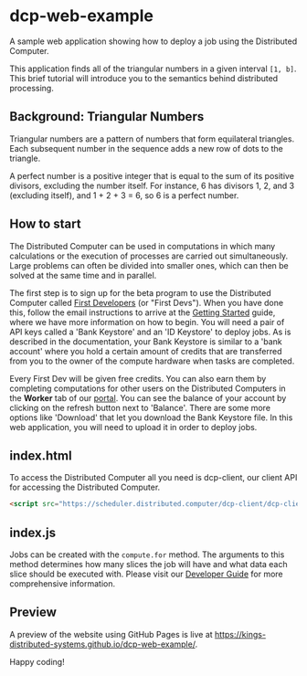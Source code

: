 # dcp-web-example

A sample web application showing how to deploy a job using the Distributed Computer.

This application finds all of the triangular numbers in a given interval
`[1, b]`. This brief tutorial will introduce you to the semantics behind
distributed processing.

## Background: Triangular Numbers

Triangular numbers are a pattern of numbers that form equilateral triangles.
Each subsequent number in the sequence adds a new row of dots to the triangle.

A perfect number is a positive integer that is equal to the sum of its positive
divisors, excluding the number itself. For instance, 6 has divisors 1, 2, and 3
(excluding itself), and 1 + 2 + 3 = 6, so 6 is a perfect number.

## How to start

The Distributed Computer can be used in computations in which many calculations or the execution of
processes are carried out simultaneously. Large problems can often be divided
into smaller ones, which can then be solved at the same time and in parallel.

The first step is to sign up for the beta program to use the Distributed Computer called [First Developers](https://docs.google.com/forms/d/e/1FAIpQLScj6g1PH7Nbejlj5XHrScvtBhTy-2A_l0A8sHMzzihQR79KYw/viewform) (or "First Devs").
When you have done this, follow the email instructions to arrive at the [Getting Started](https://docs.dcp.dev/getting-started) guide, where we have more
information on how to begin. You will need a pair of API keys called a 'Bank Keystore' and an 'ID Keystore' to deploy jobs. As is described in the 
documentation, your Bank Keystore is similar to a 'bank account' where you hold a certain amount of credits that
are transferred from you to the owner of the compute hardware when tasks are completed.

Every First Dev will be given free credits. You can also earn them by completing computations for 
other users on the Distributed Computers in the **Worker** tab of our [portal](https://portal.distributed.computer/). You can see the
balance of your account by clicking on the refresh button next to 'Balance'. There are
some more options like 'Download' that let you download
the Bank Keystore file. In this web application, you will need to upload it in order to
deploy jobs.

## index.html

To access the Distributed Computer all you need is dcp-client, our client API for accessing the
Distributed Computer.

```html
<script src="https://scheduler.distributed.computer/dcp-client/dcp-client.js"></script>
```

## index.js

Jobs can be created with the `compute.for` method. The arguments to this method
determines how many slices the job will have and what data each slice should be
executed with. Please visit
our [Developer Guide](https://docs.dcp.dev/guides/developer-guide.html)
for more comprehensive information.

## Preview

A preview of the website using GitHub Pages is live at https://kings-distributed-systems.github.io/dcp-web-example/.

Happy coding!
